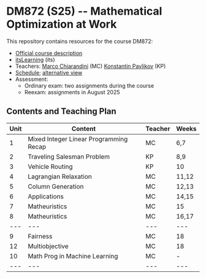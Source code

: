 # DM872 (S25) -- Mathematical Optimization at Work

This repository contains resources for the course DM872:

- [Official course description](https://odinlister.sdu.dk/fagbesk/internkode/DM872/)
- [itsLearning](https://sdu.itslearning.com/main.aspx?CourseID=39625) (its)
- Teachers: [Marco Chiarandini](https://imada.sdu.dk/u/march) (MC)
  [Konstantin Pavlikov](https://portal.findresearcher.sdu.dk/en/persons/kop) (KP)
- [Schedule](https://skemaplan.sdu.dk/N340032101/f25);
  [alternative view](./schedule.png)
- Assessment:
    - Ordinary exam: two assignments during the course
    - Reexam: assignments in August 2025


## Contents and Teaching Plan

| Unit | Content                                | Teacher | Weeks |
|  --- | ---                                    | ---     | ---   |
|    1 | Mixed Integer Linear Programming Recap | MC      | 6,7   |
|    2 | Traveling Salesman Problem             | KP      | 8,9   |
|    3 | Vehicle Routing                        | KP      | 10    |
|    4 | Lagrangian Relaxation                  | MC      | 11,12 |
|    5 | Column Generation                      | MC      | 12,13 |
|    6 | Applications                           | MC      | 14,15 |
|    7 | Matheuristics                          | MC      | 15    |
|    8 | Matheuristics                          | MC      | 16,17 |
|---|---|---|---|
|    9 | Fairness                               | MC      | 18    |
|    12 | Multiobjective                               | MC      | 18    |
|   10 | Math Prog in Machine Learning                       | MC      | -     |
|---|---|---|---|